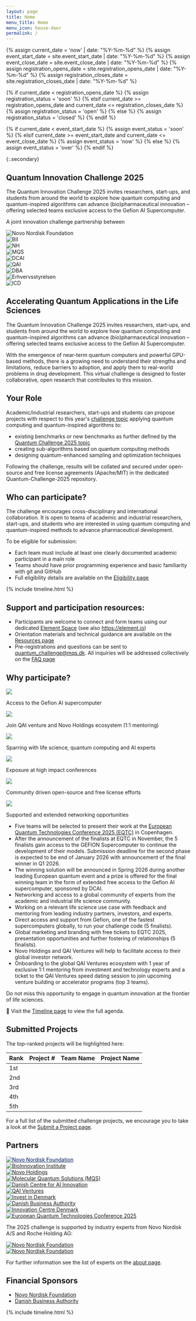 ```yaml
---
layout: page
title: Home
menu_title: Home
menu_icon: house-door
permalink: /
---
```


{% assign current_date = 'now' | date: "%Y-%m-%d" %}
{% assign event_start_date = site.event_start_date | date: "%Y-%m-%d" %}
{% assign event_close_date = site.event_close_date | date: "%Y-%m-%d" %}
{% assign registration_opens_date = site.registration_opens_date | date: "%Y-%m-%d" %}
{% assign registration_closes_date = site.registration_closes_date | date: "%Y-%m-%d" %}

{% if current_date < registration_opens_date %}
{% assign registration_status = 'soon' %}
{% elsif current_date >= registration_opens_date and current_date <= registration_closes_date %}
{% assign registration_status = 'open' %}
{% else %}
{% assign registration_status = 'closed' %}
{% endif %}

{% if current_date < event_start_date %}
{% assign event_status = 'soon' %}
{% elsif current_date >= event_start_date and current_date <= event_close_date %}
{% assign event_status = 'now' %}
{% else %}
{% assign event_status = 'over' %}
{% endif %}

{:.secondary}

<!--
<div style="display: flex; align-items: left; justify-content: left;">
    <img src="./assets/Cover_Image.png" alt="Cover Image" style="widt:300px;">
</div> -->

<section class="py-24 lg:pt-32 pb-24 flex max-w-screen-lg mx-auto text-center items-center justify-center px-5">
  <div class="flex-1 gap-4 flex flex-col">
    <h1 class="font-space-mono text-4xl font-bold">Quantum Innovation Challenge 2025</h1>
    <p class="tracking-[1px] font-space-mono text-xl">The Quantum Innovation Challenge 2025 invites researchers, start-ups, and students from around the world to explore how quantum computing and quantum-inspired algorithms can advance (bio)pharmaceutical innovation – offering selected teams exclusive access to the Gefion AI Supercomputer.</p>
  </div>
</section>

<section class="flex flex-col mx-auto text-center items-center justify-center mb-12 border-electron/25 py-10">
  <p class="text-white/50 text-sm uppercase tracking-[1px] text-lg font-space-mono px-5 ">
    A joint innovation challenge partnership between
  </p>
  
  <!-- Partner Grid -->
  <div class="w-full px-5 border-electron/25">
  <div class="grid grid-cols-2 sm:grid-cols-3 md:grid-6 lg:grid-cols-5 xl:grid-cols-9 gap-8 md:gap-10 lg:gap-12 xl:gap-8 py-4 place-items-center w-full max-w-7xl mx-auto items-center justify-center ">
    <div class="flex justify-center items-center h-16 w-full">
      <img src="{{ "/assets/partners/nnf.svg" | relative_url}}" alt="Novo Nordisk Foundation" class="svg h-12 w-auto max-w-full object-contain brightness-0 invert transition-all ">
    </div>
    <div class="flex justify-center items-center h-16 w-full">
      <img src="{{ "/assets/partners/bii.svg" | relative_url}}" alt="BII" class="svg h-12 w-auto max-w-full object-contain brightness-0 invert transition-all ">
    </div>
    <div class="flex justify-center items-center h-16 w-full">
      <img src="{{ "/assets/partners/nh.svg" | relative_url}}" alt="NH" class="svg h-12 w-auto max-w-full object-contain brightness-0 invert transition-all ">
    </div>
    <div class="flex justify-center items-center h-16 w-full">
      <img src="{{ "/assets/partners/mqs.svg" | relative_url}}" alt="MQS" class="svg h-12 w-auto max-w-full object-contain brightness-0 invert transition-all ">
    </div>
    <div class="flex justify-center items-center h-16 w-full">
      <img src="{{ "/assets/partners/dcai.svg" | relative_url}}" alt="DCAI" class="svg h-12 w-auto max-w-full object-contain brightness-0 invert transition-all ">
    </div>
    <div class="flex justify-center items-center h-16 w-full">
      <img src="{{ "/assets/partners/qai.svg" | relative_url}}" alt="QAI" class="svg h-12 w-auto max-w-full object-contain brightness-0 invert transition-all ">
    </div>
    <div class="flex justify-center items-center h-16 w-full">
      <img src="{{ "/assets/partners/dba.svg" | relative_url}}" alt="DBA" class="svg h-12 w-auto max-w-full object-contain brightness-0 invert transition-all ">
    </div>
    <div class="flex justify-center items-center h-16 w-full">
      <img src="{{ "/assets/partners/erhvervsstyrelsen.svg" | relative_url}}" alt="Erhvervsstyrelsen" class="svg h-12 w-auto max-w-full object-contain brightness-0 invert transition-all ">
    </div>
    <div class="flex justify-center items-center h-16 w-full">
      <img src="{{ "/assets/partners/icd.svg" | relative_url}}" alt="ICD" class="svg h-12 w-auto max-w-full object-contain brightness-0 invert transition-all ">
    </div>
  </div>
  </div>
</section>



<section class="border-t-1 border-electron/25 ">
<div class="flex items-start max-w-screen-xl mx-auto gap-10"> 
<div class="flex-1 py-16 w-full lg:w-auto px-5" id="left-content">
<div class="max-w-screen-lg! mx-auto prose-wrapped prose">

<h2> Accelerating Quantum Applications in the Life Sciences</h2>

<p>The Quantum Innovation Challenge 2025 invites researchers, start-ups, and students from around the world to explore how quantum computing and quantum-inspired algorithms can advance (bio)pharmaceutical innovation – offering selected teams exclusive access to the Gefion AI Supercomputer.</p>

<p>With the emergence of near-term quantum computers and powerful GPU-based methods, there is a growing need to understand their strengths and limitations, reduce barriers to adoption, and apply them to real-world problems in drug development. This virtual challenge is designed to foster collaborative, open research that contributes to this mission.</p>

<h2> Your Role </h2>

<p>Academic/industrial researchers, start-ups and students can propose projects with respect to this year's <a href="https://quantum-innovation-challenge.github.io/projects/">challenge topic</a> applying quantum computing and quantum-inspired algorithms to:</p>

<ul>
<li>existing benchmarks or new benchmarks as further defined by the <a href="https://quantum-innovation-challenge.github.io/projects/">Quantum Challenge 2025 topic</a></li>
<li>creating sub-algorithms based on quantum computing methods</li>
<li>designing quantum-enhanced sampling and optimization techniques</li>
</ul>

<p>Following the challenge, results will be collated and secured under open-source and free license agreements (Apache/MIT) in the dedicated Quantum-Challenge-2025 repository.</p>

<h2> Who can participate? </h2>

<p>The challenge encourages cross-disciplinary and international collaboration. It is open to teams of academic and industrial researchers, start-ups, and students who are interested in using quantum computing and quantum-inspired methods to advance pharmaceutical development.</p>

<p>To be eligible for submission:</p>

<ul>
<li>Each team must include at least one clearly documented academic participant in a main role</li>
<li>Teams should have prior programming experience and basic familiarity with git and GitHub</li>
<li>Full eligibility details are available on the <a href="https://quantum-innovation-challenge.github.io/eligibility/">Eligibility page</a></li>
</ul>



<div class="block lg:hidden mx-auto">
 {% include timeline.html %}
</div>

<h2> Support and participation resources: </h2>

<ul>
<li>Participants are welcome to connect and form teams using our dedicated <a target="_blank" href='https://matrix.to/#/#mqs-community-space:mozilla.org'>Element Space</a> (see also <a target="_blank" href="https://element.io">https://element.io</a>)</li>
<li>Orientation materials and technical guidance are available on the <a href="https://quantum-innovation-challenge.github.io/resources/">Resources page</a></li>
<li>Pre-registrations and questions can be sent to <a href="mailto:quantum_challenge@mqs.dk">quantum_challenge@mqs.dk</a>. All inquiries will be addressed collectively on the <a href="https://quantum-innovation-challenge.github.io/faq/">FAQ page</a></li>
</ul>

<h2> Why participate? </h2>

<div class="grid grid-cols-1 md:grid-cols-2 gap-6 py-4">
<div class="flex flex-col items-center justify-start p-5 border-1 border-electron/25 bg-electron/5">
<img src="{{ "/assets/icons/supercomputer.svg" | relative_url }}" class="svg w-12 h-12 text-electron">
<p class="font-bold text-center">Access to the Gefion AI supercomputer </p>
</div>
<div class="flex flex-col items-center justify-start p-5 border-1 border-electron/25 bg-electron/5">
<img src="{{ "/assets/icons/globe.svg" | relative_url }}" class="svg w-12 h-12 text-electron">
<p class="font-bold text-center">Join QAI venture and Novo Holdings ecosystem (1:1 mentoring) </p>
</div>
<div class="flex flex-col items-center justify-start p-5 border-1 border-electron/25 bg-electron/5">
<img src="{{ "/assets/icons/collaborate.svg" | relative_url }}" class="svg w-12 h-12 text-electron">
<p class="font-bold text-center">Sparring with life science, quantum computing and AI experts</p>
</div>
<div class="flex flex-col items-center justify-start p-5 border-1 border-electron/25 bg-electron/5">
<img src="{{ "/assets/icons/exposure.svg" | relative_url }}" class="svg w-12 h-12 text-electron">
<p class="font-bold text-center">Exposure at high impact conferences</p>
</div>
<div class="flex flex-col items-center justify-start p-5 border-1 border-electron/25 bg-electron/5">
<img src="{{ "/assets/icons/open-source.svg" | relative_url }}" class="svg w-12 h-12 text-electron">
<p class="font-bold text-center">Community driven open-source and free license efforts</p>
</div>

<div class="flex flex-col items-center justify-start p-5 border-1 border-electron/25 bg-electron/5">
<img src="{{ "/assets/icons/network.svg" | relative_url }}" class="svg w-12 h-12 text-electron">
<p class="font-bold text-center">Supported and extended networking opportunities</p>
</div>
</div>

<ul>
<li>Five teams will be selected to present their work at the <a href="https://eqtc2025.ku.dk/">European Quantum Technologies Conference 2025 (EQTC)</a> in Copenhagen.</li>
<li>After the announcement of the finalists at EQTC in November, the 5 finalists gain access to the GEFION Supercomputer to continue the development of their models. Submission deadline for the second phase is expected to be end of January 2026 with announcement of the final winner in Q1 2026.</li>
<li>The winning solution will be announced in Spring 2026 during another leading European quantum event and a prize is offered for the final winning team in the form of extended free access to the Gefion AI supercomputer, sponsored by DCAI.</li>
<li>Networking and access to a global community of experts from the academic and industrial life science community.</li>
<li>Working on a relevant life science use case with feedback and mentoring from leading industry partners, investors, and experts.</li>
<li>Direct access and support from Gefion, one of the fastest supercomputers globally, to run your challenge code (5 finalists).</li>
<li>Global marketing and branding with free tickets to EQTC 2025, presentation opportunities and further fostering of relationships (5 finalists).</li>
<li>Novo Holdings and QAI Ventures will help to facilitate access to their global investor network.</li>
<li>Onboarding to the global QAI Ventures ecosystem with 1 year of exclusive 1:1 mentoring from investment and technology experts and a ticket to the QAI Ventures speed dating session to join upcoming venture building or accelerator programs (top 3 teams).</li>
</ul>

<p>Do not miss this opportunity to engage in quantum innovation at the frontier of life sciences.</p>

<p>📅 Visit the <a href="https://quantum-innovation-challenge.github.io/agenda/">Timeline page</a> to view the full agenda.</p>

<h2> Submitted Projects </h2>

<p>The top-ranked projects will be highlighted here:</p>

<div class="overflow-x-auto">
  <table class="w-full mx-auto border-collapse border border-electron/25">
    <thead>
      <tr class="bg-electron/5">
        <th class="border border-electron/25 px-4 py-3 text-left font-space-mono text-sm font-semibold">Rank</th>
        <th class="border border-electron/25 px-4 py-3 text-left font-space-mono text-sm font-semibold">Project #</th>
        <th class="border border-electron/25 px-4 py-3 text-left font-space-mono text-sm font-semibold">Team Name</th>
        <th class="border border-electron/25 px-4 py-3 text-left font-space-mono text-sm font-semibold">Project Name</th>
      </tr>
    </thead>
    <tbody>
      <tr class="hover:bg-electron/5 transition-colors">
        <td class="border border-electron/25 px-4 py-3 font-space-mono text-sm">1st</td>
        <td class="border border-electron/25 px-4 py-3 font-space-mono text-sm"><a href="" class="text-blue-600 hover:underline"></a></td>
        <td class="border border-electron/25 px-4 py-3 font-space-mono text-sm"></td>
        <td class="border border-electron/25 px-4 py-3 font-space-mono text-sm"></td>
      </tr>
      <tr class="hover:bg-electron/5 transition-colors">
        <td class="border border-electron/25 px-4 py-3 font-space-mono text-sm">2nd</td>
        <td class="border border-electron/25 px-4 py-3 font-space-mono text-sm"><a href="" class="text-blue-600 hover:underline"></a></td>
        <td class="border border-electron/25 px-4 py-3 font-space-mono text-sm"></td>
        <td class="border border-electron/25 px-4 py-3 font-space-mono text-sm"></td>
      </tr>
      <tr class="hover:bg-electron/5 transition-colors">
        <td class="border border-electron/25 px-4 py-3 font-space-mono text-sm">3rd</td>
        <td class="border border-electron/25 px-4 py-3 font-space-mono text-sm"><a href="" class="text-blue-600 hover:underline"></a></td>
        <td class="border border-electron/25 px-4 py-3 font-space-mono text-sm"></td>
        <td class="border border-electron/25 px-4 py-3 font-space-mono text-sm"></td>
      </tr>
      <tr class="hover:bg-electron/5 transition-colors">
        <td class="border border-electron/25 px-4 py-3 font-space-mono text-sm">4th</td>
        <td class="border border-electron/25 px-4 py-3 font-space-mono text-sm"><a href="" class="text-blue-600 hover:underline"></a></td>
        <td class="border border-electron/25 px-4 py-3 font-space-mono text-sm"></td>
        <td class="border border-electron/25 px-4 py-3 font-space-mono text-sm"></td>
      </tr>
      <tr class="hover:bg-electron/5 transition-colors">
        <td class="border border-electron/25 px-4 py-3 font-space-mono text-sm">5th</td>
        <td class="border border-electron/25 px-4 py-3 font-space-mono text-sm"><a href="" class="text-blue-600 hover:underline"></a></td>
        <td class="border border-electron/25 px-4 py-3 font-space-mono text-sm"></td>
        <td class="border border-electron/25 px-4 py-3 font-space-mono text-sm"></td>
      </tr>
    </tbody>
  </table>
</div>

<p>For a full list of the submitted challenge projects, we encourage you to take a look at the <a href="https://quantum-innovation-challenge.github.io/submission/">Submit a Project page</a>.</p>


<h2> Partners </h2>
<div class="grid grid-cols-1 md:grid-cols-2 lg:grid-cols-3 gap-4 not-prose"> 
<div class="flex flex-col items-center justify-center p-5 border-1 border-electron/25 bg-white p-5 h-[150px]  hover:bg-electron cursor-pointer transition-all duration-300 ease-in-out">
<a target="_blank" class="w-full h-full text-[#00185A]!" href="https://novonordiskfonden.dk" style="color: #00185A !important">
<img src="{{ "/assets/partners/nnf.svg" | relative_url }}" alt="Novo Nordisk Foundation" class="svg w-full h-full  object-cover">
</a> 
</div>
<div class="flex flex-col items-center justify-center p-5 border-1 border-electron/25 bg-white p-5 h-[150px] hover:bg-electron cursor-pointer transition-all duration-300 ease-in-out">
<a target="_blank" class="w-full h-full text-[#00464B]!" href="https://bii.dk/">
<img src="{{ "/assets/partners/bii.svg" | relative_url }}" alt="BioInnovation Institute" class="svg w-full h-full  object-cover">
</a>
</div>
<div class="flex flex-col items-center justify-center p-5 border-1 border-electron/25 bg-white p-5 h-[150px] hover:bg-electron cursor-pointer transition-all duration-300 ease-in-out">
<a target="_blank" class="w-full h-full text-[#00185A]!" href="https://novo-holdings.com/">
<img src="{{ "/assets/partners/nh.svg" | relative_url }}" alt="Novo Holdings" class="svg w-full h-full  object-cover">
</a>
</div>
<div class="flex flex-col items-center justify-center p-5 border-1 border-electron/25 bg-white hover:bg-electron p-5 h-[150px]  cursor-pointer transition-all duration-300 ease-in-out">
<a target="_blank" class="w-full h-full text-black!" href="https://mqs.dk/">
<img src="{{ "/assets/partners/mqs.svg" | relative_url }}" alt="Molecular Quantum Solutions (MQS)" class="svg w-full h-full  object-cover">
</a> 
</div>
<div class="flex flex-col items-center justify-center p-5 border-1 border-electron/25 bg-white p-5 h-[150px] hover:bg-electron cursor-pointer transition-all duration-300 ease-in-out">
<a target="_blank" class="w-full h-full" href="https://dcai.dk/">
<img src="{{ "/assets/partners/dcai-full.svg" | relative_url }}" alt="Danish Centre for AI Innovation" class="svg w-full h-full text-black object-cover">
</a>
</div>
<div class="flex flex-col items-center justify-center p-5 border-1 border-electron/25 bg-white p-5 h-[150px] hover:bg-electron cursor-pointer transition-all duration-300 ease-in-out">
<a target="_blank" class="w-full h-full" href="https://qai-ventures.com/">
<img src="{{ "/assets/partners/qai.svg" | relative_url }}" alt="QAI Ventures" class="svg w-full h-full text-black object-cover">
</a>
</div>
<div class="flex flex-col items-center justify-center p-5 border-1 border-electron/25 bg-white p-5 h-[150px] hover:bg-electron cursor-pointer transition-all duration-300 ease-in-out">
<a target="_blank" class="w-full h-full" href="https://investindk.com/">
<img src="{{ "/assets/partners/erhvervsstyrelsen-color.svg" | relative_url }}" alt="Invest in Denmark" class="svg w-full h-full text-black object-cover">
</a>
</div>
<div class="flex flex-col items-center justify-center p-5 border-1 border-electron/25 bg-white p-5 h-[150px] hover:bg-electron cursor-pointer transition-all duration-300 ease-in-out">
<a target="_blank" class="w-full h-full" href="https://danishbusinessauthority.dk/">
<img src="{{ "/assets/partners/dba.svg" | relative_url }}" alt="Danish Business Authority" class="svg w-full h-full text-black object-cover">
</a>
</div>
<div class="flex flex-col items-center justify-center p-5 border-1 border-electron/25 bg-white p-5 h-[150px] hover:bg-electron cursor-pointer transition-all duration-300 ease-in-out">
<a target="_blank" class="w-full h-full" href="https://icdk.dk/">
<img src="{{ "/assets/partners/icd.svg" | relative_url }}" alt="Innovation Centre Denmark" class="svg w-full h-full text-black object-cover">
</a>
</div>
<div class="flex flex-col items-center justify-center  border-1 border-electron/25 bg-white p-2.5 flex justify-center items-center h-[150px] hover:bg-electron cursor-pointer transition-all duration-300 ease-in-out">
<a target="_blank" class="w-full h-full flex justify-center items-center" href="https://eqtc2025.ku.dk/">
<img src="{{ "/assets/partners/eqtc.png" | relative_url }}" alt="European Quantum Technologies Conference 2025" class=" w-full ">
</a>
</div>
</div>
<p class="text-xl">The 2025 challenge is supported by industry experts from Novo Nordisk A/S and Roche Holding AG:</p>
<div class="grid grid-cols-1 md:grid-cols-2 lg:grid-cols-2 gap-4 not-prose"> 
<div class="flex flex-col items-center justify-center p-5 border-1 border-electron/25 bg-white p-5 h-[200px]  hover:bg-electron cursor-pointer transition-all duration-300 ease-in-out">
<a target="_blank" class="w-full h-full text-[#00185A]!" href="https://novonordisk.com/">
<img src="{{ "/assets/partners/novo-nordisk.svg" | relative_url }}" alt="Novo Nordisk Foundation" class="svg w-full h-full  object-cover">
</a> 
</div>
<div class="flex flex-col items-center justify-center p-5 border-1 border-electron/25 bg-white p-5 h-[200px]  hover:bg-electron cursor-pointer transition-all duration-300 ease-in-out">
<a target="_blank" class="w-full h-full text-[#00185A]!" href="https://roche.com/">
<img src="{{ "/assets/partners/roche.svg" | relative_url }}" alt="Novo Nordisk Foundation" class="svg w-full h-full  object-cover">
</a> 
</div>
</div>


<p>For further information see the list of experts on the <a href="{{ site.baseurl }}/about/">about page</a>.</p>

<h2> Financial Sponsors </h2>
<ul>
<li> <a target="_blank" href="https://novonordiskfonden.dk/">Novo Nordisk Foundation</a> </li>
<li> <a href="https://danishbusinessauthority.dk/">Danish Business Authority</a> </li>
</ul>
</div>

</div>
 <div class="hidden lg:flex flex-col lg:min-w-[360px] lg:w-[360px] lg:max-w-[360px] my-16 py-8 border-1 border-electron/25" id="right-sidebar">
     {% include timeline.html %}
</div>

</div>

</section>

